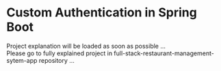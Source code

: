# Custom Authentication in Spring Boot
Project explanation will be loaded as soon as possible ...<br>
Please go to fully explained project in full-stack-restaurant-management-sytem-app repository ...
